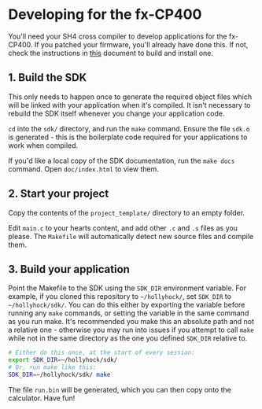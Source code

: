# Developing for the fx-CP400
You'll need your SH4 cross compiler to develop applications for the fx-CP400. If you patched your firmware, you'll already have done this. If not, check the instructions in [this](patching.md) document to build and install one.

## 1. Build the SDK
This only needs to happen once to generate the required object files which will be linked with your application when it's compiled. It isn't necessary to rebuild the SDK itself whenever you change your application code.

`cd` into the `sdk/` directory, and run the `make` command. Ensure the file `sdk.o` is generated - this is the boilerplate code required for your applications to work when compiled.

If you'd like a local copy of the SDK documentation, run the `make docs` command. Open `doc/index.html` to view them.

## 2. Start your project
Copy the contents of the `project_template/` directory to an empty folder.

Edit `main.c` to your hearts content, and add other `.c` and `.s` files as you please. The `Makefile` will automatically detect new source files and compile them.

## 3. Build your application
Point the Makefile to the SDK using the `SDK_DIR` environment variable. For example, if you cloned this repository to `~/hollyhock/`, set `SDK_DIR` to `~/hollyhock/sdk/`. You can do this either by exporting the variable before running any `make` commands, or setting the variable in the same command as you run make. It's recommended you make this an absolute path and not a relative one - otherwise you may run into issues if you attempt to call `make` while not in the same directory as the one you defined `SDK_DIR` relative to.

```sh
# Either do this once, at the start of every session:
export SDK_DIR=~/hollyhock/sdk/
# Or, run make like this:
SDK_DIR=~/hollyhock/sdk/ make
```

The file `run.bin` will be generated, which you can then copy onto the calculator. Have fun!

